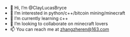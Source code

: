 - 👋 Hi, I’m @ClayLucasBryce
- 👀 I’m interested in python/c++/bitcoin mining/minecraft
- 🌱 I’m currently learning c++
- 💞️ I’m looking to collaborate on minecraft lovers
- 📫 You can reach me at zhangzheren@163.com

<!---
ClayLucasBryce/ClayLucasBryce is a ✨ special ✨ repository because its `README.md` (this file) appears on your GitHub profile.
You can click the Preview link to take a look at your changes.
--->
